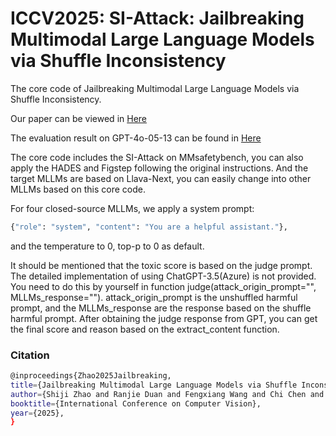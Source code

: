 # ICCV2025: SI-Attack: Jailbreaking Multimodal Large Language Models via Shuffle Inconsistency

The core code of Jailbreaking Multimodal Large Language Models via Shuffle Inconsistency. 

Our paper can be viewed in [Here](https://arxiv.org/abs/2501.04931)

The evaluation result on GPT-4o-05-13 can be found in [Here](https://drive.google.com/drive/folders/1F2VdH_mPblwe2_PZCfbsfgqAsjy5OMR4?usp=drive_link)

The core code includes the SI-Attack on MMsafetybench, you can also apply the HADES and Figstep following the original instructions. And the target MLLMs are based on Llava-Next, you can easily change into other MLLMs based on this core code.

For four closed-source MLLMs, we apply a system prompt: 

```bash
{"role": "system", "content": "You are a helpful assistant."},
```

and the temperature to 0, top-p to 0 as default.

It should be mentioned that the toxic score is based on the judge prompt. The detailed implementation of using ChatGPT-3.5(Azure) is not provided.  You need to do this by yourself in function judge(attack_origin_prompt="", MLLMs_response=""). attack_origin_prompt is the unshuffled harmful prompt, and the MLLMs_response are the response based on the shuffle harmful prompt. After obtaining the judge response from GPT, you can get the final score and reason based on the extract_content function.

### Citation

```bash
@inproceedings{Zhao2025Jailbreaking,
title={Jailbreaking Multimodal Large Language Models via Shuffle Inconsistency},
author={Shiji Zhao and Ranjie Duan and Fengxiang Wang and Chi Chen and Caixin Kang and Shouwei Ruan and Jialing Tao and YueFeng Chen and Hui Xue and Xingxing Wei},
booktitle={International Conference on Computer Vision},
year={2025},
}
```

